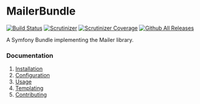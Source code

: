 # MailerBundle

[![Build Status](https://travis-ci.org/cleentfaar/mailer-bundle.svg?branch=master)](https://travis-ci.org/cleentfaar/mailer-bundle)
[![Scrutinizer](https://img.shields.io/scrutinizer/g/cleentfaar/mailer-bundle.svg)]()
[![Scrutinizer Coverage](https://img.shields.io/scrutinizer/coverage/g/cleentfaar/mailer-bundle.svg)]()
[![Github All Releases](https://img.shields.io/github/downloads/cleentfaar/mailer-bundle/total.svg)]()

A Symfony Bundle implementing the Mailer library.


### Documentation

1. [Installation](docs/installation.md)
1. [Configuration](docs/configuration.md)
1. [Usage](docs/usage.md)
1. [Templating](docs/templating.md)
1. [Contributing](docs/contributing.md)
